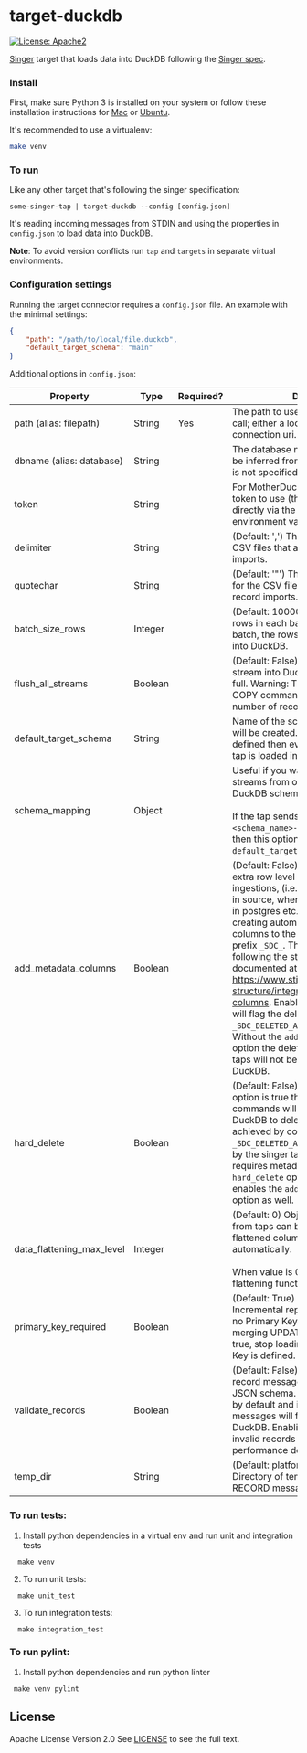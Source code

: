 # target-duckdb

[![License: Apache2](https://img.shields.io/badge/License-Apache2-yellow.svg)](https://opensource.org/licenses/Apache-2.0)

[Singer](https://www.singer.io/) target that loads data into DuckDB following the [Singer spec](https://github.com/singer-io/getting-started/blob/master/docs/SPEC.md).

### Install

First, make sure Python 3 is installed on your system or follow these
installation instructions for [Mac](http://docs.python-guide.org/en/latest/starting/install3/osx/) or
[Ubuntu](https://www.digitalocean.com/community/tutorials/how-to-install-python-3-and-set-up-a-local-programming-environment-on-ubuntu-16-04).

It's recommended to use a virtualenv:

```bash
make venv
```

### To run

Like any other target that's following the singer specification:

`some-singer-tap | target-duckdb --config [config.json]`

It's reading incoming messages from STDIN and using the properties in `config.json` to load data into DuckDB.

**Note**: To avoid version conflicts run `tap` and `targets` in separate virtual environments.


### Configuration settings

Running the target connector requires a `config.json` file. An example with the minimal settings:

```json
{
    "path": "/path/to/local/file.duckdb",
    "default_target_schema": "main"
}
```

Additional options in `config.json`:

| Property                            | Type    | Required?  | Description                                                   |
|-------------------------------------|---------|------------|---------------------------------------------------------------|
| path (alias: filepath)              | String  | Yes        | The path to use for the `duckdb.connect` call; either a local file or a MotherDuck connection uri. |
| dbname (alias: database)            | String  |            | The database name to write to; this will be inferred from the path property if it is not specified. |
| token                               | String  |            | For MotherDuck connections, the auth token to use (this may also be set directly via the MOTHERDUCK_TOKEN environment variable. |
| delimiter                           | String  |            | (Default: ',') The delimiter to use for the CSV files that are used for record imports. |
| quotechar                           | String  |            | (Default: '"') The quote character to use for the CSV files that are used for record imports. |
| batch_size_rows                     | Integer |            | (Default: 100000) Maximum number of rows in each batch. At the end of each batch, the rows in the batch are loaded into DuckDB. |
| flush_all_streams                   | Boolean |            | (Default: False) Flush and load every stream into DuckDB when one batch is full. Warning: This may trigger the COPY command to use files with low number of records. |
| default_target_schema               | String  |            | Name of the schema where the tables will be created. If `schema_mapping` is not defined then every stream sent by the tap is loaded into this schema.    |
| schema_mapping                      | Object  |            | Useful if you want to load multiple streams from one tap to multiple DuckDB schemas.<br><br>If the tap sends the `stream_id` in `<schema_name>-<table_name>` format then this option overwrites the `default_target_schema` value. |
| add_metadata_columns                | Boolean |            | (Default: False) Metadata columns add extra row level information about data ingestions, (i.e. when was the row read in source, when was inserted or deleted in postgres etc.) Metadata columns are creating automatically by adding extra columns to the tables with a column prefix `_SDC_`. The column names are following the stitch naming conventions documented at https://www.stitchdata.com/docs/data-structure/integration-schemas#sdc-columns. Enabling metadata columns will flag the deleted rows by setting the `_SDC_DELETED_AT` metadata column. Without the `add_metadata_columns` option the deleted rows from singer taps will not be recognisable in DuckDB. |
| hard_delete                         | Boolean |            | (Default: False) When `hard_delete` option is true then DELETE SQL commands will be performed in DuckDB to delete rows in tables. It's achieved by continuously checking the  `_SDC_DELETED_AT` metadata column sent by the singer tap. Due to deleting rows requires metadata columns, `hard_delete` option automatically enables the `add_metadata_columns` option as well. |
| data_flattening_max_level           | Integer |            | (Default: 0) Object type RECORD items from taps can be transformed to flattened columns by creating columns automatically.<br><br>When value is 0 (default) then flattening functionality is turned off. |
| primary_key_required                | Boolean |            | (Default: True) Log based and Incremental replications on tables with no Primary Key cause duplicates when merging UPDATE events. When set to true, stop loading data if no Primary Key is defined. |
| validate_records                    | Boolean |            | (Default: False) Validate every single record message to the corresponding JSON schema. This option is disabled by default and invalid RECORD messages will fail only at load time by DuckDB. Enabling this option will detect invalid records earlier but could cause performance degradation. |
| temp_dir                            | String  |            | (Default: platform-dependent) Directory of temporary CSV files with RECORD messages. |

### To run tests:

1. Install python dependencies in a virtual env and run unit and integration tests
```
  make venv
```

2. To run unit tests:
```
  make unit_test
```

3. To run integration tests:
```
  make integration_test
```

### To run pylint:

1. Install python dependencies and run python linter
```
 make venv pylint
```

## License
Apache License Version 2.0
See [LICENSE](LICENSE) to see the full text.
